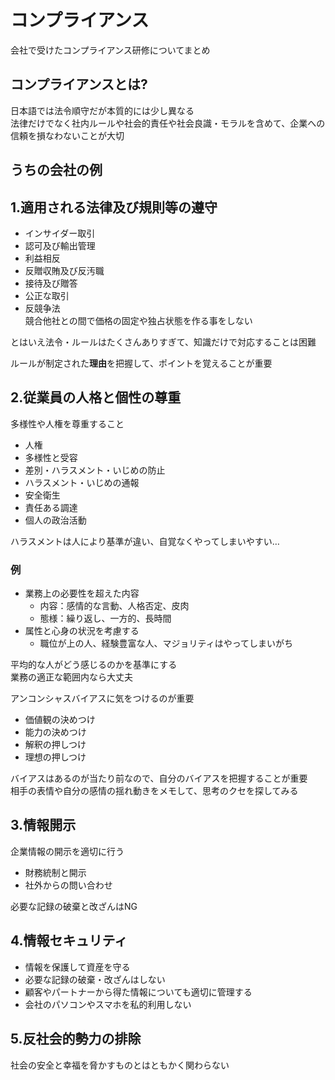 # コンプライアンス
会社で受けたコンプライアンス研修についてまとめ

## コンプライアンスとは?
日本語では法令順守だが本質的には少し異なる  
法律だけでなく社内ルールや社会的責任や社会良識・モラルを含めて、企業への信頼を損なわないことが大切  

## うちの会社の例
## 1.適用される法律及び規則等の遵守  
- インサイダー取引
- 認可及び輸出管理  
- 利益相反  
- 反贈収賄及び反汚職  
- 接待及び贈答  
- 公正な取引  
- 反競争法  
競合他社との間で価格の固定や独占状態を作る事をしない

とはいえ法令・ルールはたくさんありすぎて、知識だけで対応することは困難  

ルールが制定された**理由**を把握して、ポイントを覚えることが重要  

## 2.従業員の人格と個性の尊重
多様性や人権を尊重すること

- 人権
- 多様性と受容  
- 差別・ハラスメント・いじめの防止  
- ハラスメント・いじめの通報
- 安全衛生
- 責任ある調達
- 個人の政治活動

ハラスメントは人により基準が違い、自覚なくやってしまいやすい…

### 例
- 業務上の必要性を超えた内容
  - 内容：感情的な言動、人格否定、皮肉
  - 態様：繰り返し、一方的、長時間
- 属性と心身の状況を考慮する
  - 職位が上の人、経験豊富な人、マジョリティはやってしまいがち

平均的な人がどう感じるのかを基準にする  
業務の適正な範囲内なら大丈夫  

アンコンシャスバイアスに気をつけるのが重要
- 価値観の決めつけ
- 能力の決めつけ
- 解釈の押しつけ
- 理想の押しつけ  

バイアスはあるのが当たり前なので、自分のバイアスを把握することが重要  
相手の表情や自分の感情の揺れ動きをメモして、思考のクセを探してみる


## 3.情報開示
企業情報の開示を適切に行う  
- 財務統制と開示
- 社外からの問い合わせ

必要な記録の破棄と改ざんはNG


## 4.情報セキュリティ
- 情報を保護して資産を守る
- 必要な記録の破棄・改ざんはしない
- 顧客やパートナーから得た情報についても適切に管理する
- 会社のパソコンやスマホを私的利用しない

## 5.反社会的勢力の排除
社会の安全と幸福を脅かすものとはともかく関わらない
